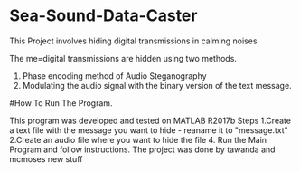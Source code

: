 # Sea-Sound-Data-Caster
This Project involves hiding digital transmissions in calming noises 

The me=digital transmissions are hidden using two methods.

1. Phase encoding method of Audio Steganography
2. Modulating the audio signal with the binary version of the text message.

#How To Run The Program.

This program was developed and tested on MATLAB R2017b
Steps
1.Create a text file with the message you want to hide - reaname it to "message.txt"
2.Create an audio file where you want to hide the file
4. Run the Main Program and follow instructions.
The project was done by tawanda and mcmoses
new stuff